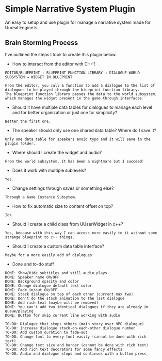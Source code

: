 # Simple Narrative System Plugin
 
An easy to setup and use plugin for manage a narrative system made for Unreal Engine 5.
## Brain Storming Process

I've outlined the steps I took to create this plugin below.

- How to interact from the editor with C++?

```
EDITOR/BLUEPRINT → BLUEPRINT FUNCTION LIBRARY → DIALOGUE WORLD SUBSYSTEM → WIDGET IN BLUEPRINT

From the editor, you call a function to add a dialogue to the list of dialogues to be played through the blueprint function library.  
The blueprint function library passes the data to the world subsystem, which manages the widget present in the game through interfaces.
```

- Should it have multiple data tables for dialogues to manage each level and for better organization or just one for simplicity?

```
Better the first one.
```

- The speaker should only use one shared data table? Where do I save it?  
```
Only one data table for speakers avoid typo and it will save in the plugin folder.
```

- Where should I create the widget and audio?

```
From the world subsystem. It has been a nightmare but I succeed!
```

- Does it work with multiple sublevels?

```
Yes.
```

- Change settings through saves or something else?

```
Through a Game Instance Subsytem.
```

- How to fix automatic size to content offset on top?

```
Idk
```

- Should I create a child class from UUserWidget in c++?

```
Yes, because with this way I can access more easily to it without some strange blueprint to c++ things.
```

- Should I create a custom data table interface?

```
Maybe for a more easily add of dialogues.
```

- Done and to-do stuff
```
DONE: Show/Hide subtitles and still audio plays
DONE: Speaker name ON/OFF
DONE: Background opacity and color
DONE: Change dialogue default text color
DONE: Fade in/out ON/OFF
DONE: Stack dialogue on top of each other (current max two)
DONE: Don't do the stack animation to the last dialogue
DONE: Add rich text (maybe will be removed)
DONE: You can't add two identical dialogues if they are already in queue/playing
DONE: Button for skip current line working with audio

TO-DO: Dialogue that stops others (main story over NPC dialogue)
TO-DO: Increase dialogue stack-on-each-other dialogue number
TO-DO: Add custom duration to fade-out
TO-DO: Change font to every font easily (cannot be done with rich text)
TO-DO: Change text size and border (cannot be done with rich text)
TO-DO: Add rich text decorators for some fancy effects
TO-DO: Audio and dialogue stops and continues with a button press
```
